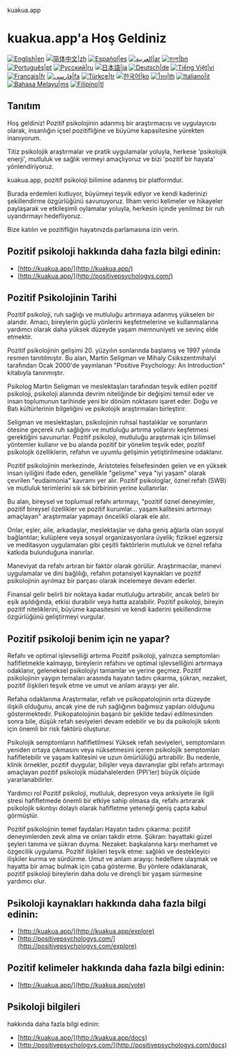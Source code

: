 kuakua.app

# kuakua.app'a Hoş Geldiniz

[![English|en](https://img.shields.io/badge/lang-en-green.svg)](README.md)
[![简体中文|zh](https://img.shields.io/badge/lang-zh-red.svg)](README.zh.md)
[![Español|es](https://img.shields.io/badge/lang-es-yellow.svg)](README.es.md)
[![العربية|ar](https://img.shields.io/badge/lang-ar-lightgrey.svg)](README.ar.md)
[![বাংলা|bn](https://img.shields.io/badge/lang-bn-blue.svg)](README.bn.md)
[![Português|pt](https://img.shields.io/badge/lang-pt-brightgreen.svg)](README.pt.md)
[![Русский|ru](https://img.shields.io/badge/lang-ru-darkblue.svg)](README.ru.md)
[![日本語|ja](https://img.shields.io/badge/lang-ja-orange.svg)](README.ja.md)
[![Deutsch|de](https://img.shields.io/badge/lang-de-black.svg)](README.de.md)
[![Tiếng Việt|vi](https://img.shields.io/badge/lang-vi-darkgreen.svg)](README.vi.md)
[![Français|fr](https://img.shields.io/badge/lang-fr-blue.svg)](README.fr.md)
[![فارسی|fa](https://img.shields.io/badge/lang-fa-purple.svg)](README.fa.md)
[![Türkçe|tr](https://img.shields.io/badge/lang-tr-darkred.svg)](README.tr.md)
[![한국어|ko](https://img.shields.io/badge/lang-ko-cyan.svg)](README.ko.md)
[![ไทย|th](https://img.shields.io/badge/lang-th-gold.svg)](README.th.md)
[![Italiano|it](https://img.shields.io/badge/lang-it-darkorange.svg)](README.it.md)
[![Bahasa Melayu|ms](https://img.shields.io/badge/lang-ms-teal.svg)](README.ms.md)
[![Filipino|tl](https://img.shields.io/badge/lang-tl-pink.svg)](README.tl.md)

## Tanıtım

Hoş geldiniz! Pozitif psikolojinin adanmış bir araştırmacısı ve uygulayıcısı olarak, insanlığın içsel pozitifliğine ve büyüme kapasitesine yürekten inanıyorum.

Titiz psikolojik araştırmalar ve pratik uygulamalar yoluyla, herkese 'psikolojik enerji', mutluluk ve sağlık vermeyi amaçlıyoruz ve bizi 'pozitif bir hayata' yönlendiriyoruz.

kuakua.app, pozitif psikoloji bilimine adanmış bir platformdur.

Burada erdemleri kutluyor, büyümeyi teşvik ediyor ve kendi kaderinizi şekillendirme özgürlüğünü savunuyoruz. İlham verici kelimeler ve hikayeler paylaşarak ve etkileşimli oylamalar yoluyla, herkesin içinde yenilmez bir ruh uyandırmayı hedefliyoruz.

Bize katılın ve pozitifliğin hayatınızda parlamasına izin verin.

## Pozitif psikoloji hakkında daha fazla bilgi edinin:

- [http://kuakua.app/](http://kuakua.app/)
- [http://kuakua.app/](http://positivepsychologys.com/)

## Pozitif Psikolojinin Tarihi

Pozitif psikoloji, ruh sağlığı ve mutluluğu artırmaya adanmış yükselen bir alandır. Amacı, bireylerin güçlü yönlerini keşfetmelerine ve kullanmalarına yardımcı olarak daha yüksek düzeyde yaşam memnuniyeti ve sevinç elde etmektir.

Pozitif psikolojinin gelişimi 20. yüzyılın sonlarında başlamış ve 1997 yılında resmen tanıtılmıştır. Bu alan, Martin Seligman ve Mihaly Csikszentmihalyi tarafından Ocak 2000'de yayınlanan "Positive Psychology: An Introduction" kitabıyla tanınmıştır.

Psikolog Martin Seligman ve meslektaşları tarafından teşvik edilen pozitif psikoloji, psikoloji alanında devrim niteliğinde bir değişimi temsil eder ve insan toplumunun tarihinde yeni bir dönüm noktasını işaret eder. Doğu ve Batı kültürlerinin bilgeliğini ve psikolojik araştırmaları birleştirir.

Seligman ve meslektaşları, psikolojinin ruhsal hastalıklar ve sorunların ötesine geçerek ruh sağlığını ve mutluluğu artırma yollarını keşfetmesi gerektiğini savunurlar. Pozitif psikoloji, mutluluğu araştırmak için bilimsel yöntemler kullanır ve bu alanda pozitif bir yönelim teşvik eder, pozitif psikolojik özelliklerin, refahın ve uyumlu gelişimin yetiştirilmesine odaklanır.

Pozitif psikolojinin merkezinde, Aristoteles felsefesinden gelen ve en yüksek insan iyiliğini ifade eden, genellikle "gelişme" veya "iyi yaşam" olarak çevrilen "eudaimonia" kavramı yer alır. Pozitif psikologlar, öznel refah (SWB) ve mutluluk terimlerini sık sık birbirinin yerine kullanırlar.

Bu alan, bireysel ve toplumsal refahı artırmayı, "pozitif öznel deneyimler, pozitif bireysel özellikler ve pozitif kurumlar... yaşam kalitesini artırmayı amaçlayan" araştırmalar yapmayı öncelikli olarak ele alır.

Onlar, eşler, aile, arkadaşlar, meslektaşlar ve daha geniş ağlarla olan sosyal bağlantılar; kulüplere veya sosyal organizasyonlara üyelik; fiziksel egzersiz ve meditasyon uygulamaları gibi çeşitli faktörlerin mutluluk ve öznel refaha katkıda bulunduğuna inanırlar.

Maneviyat da refahı artıran bir faktör olarak görülür. Araştırmacılar, manevi uygulamalar ve dini bağlılığı, refahın potansiyel kaynakları ve pozitif psikolojinin ayrılmaz bir parçası olarak incelemeye devam ederler.

Finansal gelir belirli bir noktaya kadar mutluluğu artırabilir, ancak belirli bir eşik aşıldığında, etkisi durabilir veya hatta azalabilir. Pozitif psikoloji, bireyin pozitif niteliklerini, büyüme kapasitesini ve kendi kaderini şekillendirme özgürlüğünü geliştirmeyi vurgular.

## Pozitif psikoloji benim için ne yapar?

Refahı ve optimal işlevselliği artırma Pozitif psikoloji, yalnızca semptomları hafifletmekle kalmayıp, bireylerin refahını ve optimal işlevselliğini artırmaya odaklanır, geleneksel psikolojiyi tamamlar ve yerine geçmez. Pozitif psikolojinin yaygın temaları arasında hayatın tadını çıkarma, şükran, nezaket, pozitif ilişkileri teşvik etme ve umut ve anlam arayışı yer alır.

Refaha odaklanma Araştırmalar, refah ve psikopatolojinin orta düzeyde ilişkili olduğunu, ancak yine de ruh sağlığının bağımsız yapıları olduğunu göstermektedir. Psikopatolojinin başarılı bir şekilde tedavi edilmesinden sonra bile, düşük refah seviyeleri devam edebilir ve bu da psikolojik sıkıntı için önemli bir risk faktörü oluşturur.

Psikolojik semptomların hafifletilmesi Yüksek refah seviyeleri, semptomların yeniden ortaya çıkmasını veya nüksetmesini içeren psikolojik semptomları hafifletebilir ve yaşam kalitesini ve uzun ömürlülüğü artırabilir. Bu nedenle, klinik örnekler, pozitif duygular, bilişler veya davranışlar gibi refahı artırmayı amaçlayan pozitif psikolojik müdahalelerden (PPI'ler) büyük ölçüde yararlanabilirler.

Yardımcı rol Pozitif psikoloji, mutluluk, depresyon veya anksiyete ile ilgili stresi hafifletmede önemli bir etkiye sahip olmasa da, refahı artırarak psikolojik sıkıntıyı dolaylı olarak hafifletme yeteneği geniş çapta kabul görmüştür.

Pozitif psikolojinin temel faydaları Hayatın tadını çıkarma: pozitif deneyimlerden zevk alma ve onları takdir etme. Şükran: hayattaki güzel şeyleri tanıma ve şükran duyma. Nezaket: başkalarına karşı merhamet ve özgecilik uygulama. Pozitif ilişkileri teşvik etme: sağlıklı ve destekleyici ilişkiler kurma ve sürdürme. Umut ve anlam arayışı: hedeflere ulaşmak ve hayatta bir amaç bulmak için çaba gösterme. Bu yönlere odaklanarak, pozitif psikoloji bireylerin daha dolu ve dirençli bir yaşam sürmesine yardımcı olur.

## Psikoloji kaynakları hakkında daha fazla bilgi edinin:

- [http://kuakua.app/](http://kuakua.app/explore)
- [http://positivepsychologys.com/](http://positivepsychologys.com/explore)

## Pozitif kelimeler hakkında daha fazla bilgi edinin:

- [http://kuakua.app/](http://kuakua.app/vote)

## Psikoloji bilgileri

hakkında daha fazla bilgi edinin:

- [http://kuakua.app/](http://kuakua.app/docs)
- [http://positivepsychologys.com/](http://positivepsychologys.com/docs)

```

```
